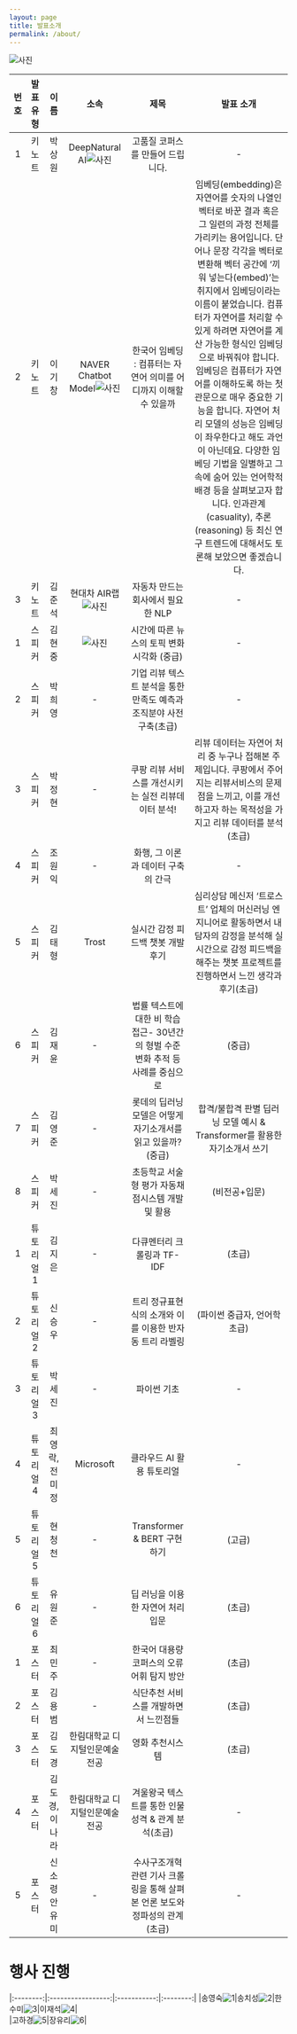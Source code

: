 ```yaml
---
layout: page
title: 발표소개
permalink: /about/
---
```



![사진](./pic/b.png)

<!--
"제목"을 클릭하시면 발표 자료를 보실 수 있습니다.
-->     

|번호|발표 유형|이름|소속|제목|발표 소개|
|:---:|:-----------------:|:-----------:|:--------:|:--------:|:--------------:|
|1|키노트|박상원|DeepNatural AI![사진](./pic/sang.jpg)|고품질 코퍼스를 만들어 드립니다.|-|
|2|키노트|이기창|NAVER Chatbot Model![사진](./pic/lkc.jpg)|한국어 임베딩 : 컴퓨터는 자연어 의미를 어디까지 이해할 수 있을까|임베딩(embedding)은 자연어를 숫자의 나열인 벡터로 바꾼 결과 혹은 그 일련의 과정 전체를 가리키는 용어입니다. 단어나 문장 각각을 벡터로 변환해 벡터 공간에 ‘끼워 넣는다(embed)’는 취지에서 임베딩이라는 이름이 붙었습니다. 컴퓨터가 자연어를 처리할 수 있게 하려면 자연어를 계산 가능한 형식인 임베딩으로 바꿔줘야 합니다. 임베딩은 컴퓨터가 자연어를 이해하도록 하는 첫 관문으로 매우 중요한 기능을 합니다. 자연어 처리 모델의 성능은 임베딩이 좌우한다고 해도 과언이 아닌데요. 다양한 임베딩 기법을 일별하고 그 속에 숨어 있는 언어학적 배경 등을 살펴보고자 합니다. 인과관계(casuality), 추론(reasoning) 등 최신 연구 트렌드에 대해서도 토론해 보았으면 좋겠습니다.|
|3|키노트|김준석|현대차  AIR랩![사진](./pic/jun.jpg)|자동차 만드는 회사에서 필요한 NLP|-|  
|1|스피커|김현중|![사진](./pic/kj.jpg)|시간에 따른 뉴스의 토픽 변화 시각화 (중급)|-| 
|2|스피커|박희영|-|기업 리뷰 텍스트 분석을 통한 만족도 예측과 조직분야 사전 구축(초급)|-|  
|3|스피커|박정현|-|쿠팡 리뷰 서비스를 개선시키는 실전 리뷰데이터 분석!|리뷰 데이터는 자연어 처리 중 누구나 접해본 주제입니다. 쿠팡에서 주어지는  리뷰서비스의 문제점을 느끼고, 이를 개선하고자 하는 목적성을 가지고 리뷰 데이터를 분석(초급)|            
|4|스피커|조원익|-|화행, 그 이론과 데이터 구축의 간극|-| 
|5|스피커|김태형|Trost|실시간 감정 피드백 챗봇 개발 후기|심리상담 메신저 ‘트로스트’ 업체의 머신러닝 엔지니어로 활동하면서 내담자의 감정을 분석해 실시간으로 감정 피드백을 해주는 챗봇 프로젝트를 진행하면서 느낀 생각과 후기(초급)|   
|6|스피커|김재윤|-|법률 텍스트에 대한 비 학습 접근- 30년간의 형벌 수준 변화 추적 등 사례를 중심으로|(중급)|           
|7|스피커|김영준|-|롯데의 딥러닝 모델은 어떻게 자기소개서를 읽고 있을까?(중급)|합격/불합격 판별 딥러닝 모델 예시 & Transformer를 활용한 자기소개서 쓰기|     
|8|스피커|박세진|-|초등학교 서술형 평가 자동채점시스템 개발 및 활용|(비전공+입문)|       
|1|튜토리얼1|김지은|-|다큐멘터리 크롤링과 TF-IDF|(초급)|         
|2|튜토리얼2|신승우|-|트리 정규표현식의 소개와 이를 이용한 반자동 트리 라벨링|(파이썬 중급자, 언어학 초급)|          
|3|튜토리얼3|박세진|-|파이썬 기초|-|     
|4|튜토리얼4|최영락, 전미정|Microsoft|클라우드 AI 활용 튜토리얼|-|     
|5|튜토리얼5|현청천|-|Transformer & BERT 구현하기|(고급)|     
|6|튜토리얼6|유원준|-|딥 러닝을 이용한 자연어 처리 입문|(초급)|                      
|1|포스터|최민주|-|한국어 대용량 코퍼스의 오류 어휘 탐지 방안|(초급)|        
|2|포스터|김용범|-|식단추천 서비스를 개발하면서 느낀점들|(초급)|  
|3|포스터|김도경|한림대학교 디지털인문예술전공 |영화 추천시스템|(초급)|  
|4|포스터|김도경, 이나라|한림대학교 디지털인문예술전공 |겨울왕국 텍스트를 통한 인물 성격 & 관계 분석(초급)|-|  
|5|포스터|신소령 안유미|-|수사구조개혁 관련 기사 크롤링을 통해 살펴본 언론 보도와 정파성의 관계 (초급)|-|  



# 행사 진행



|:--------:|:-----------------:|:-----------:|:--------:|
|송영숙![1](./pic/song.jpg)|송치성![2](./pic/chisung.jpg)|한수미![3](./pic/sumi.jpg)|이재석![4](./pic/jslee.jpg)|     
|고하경![5](./pic/goha.jpg)|장유리![6](./pic/uri.jpg)|







